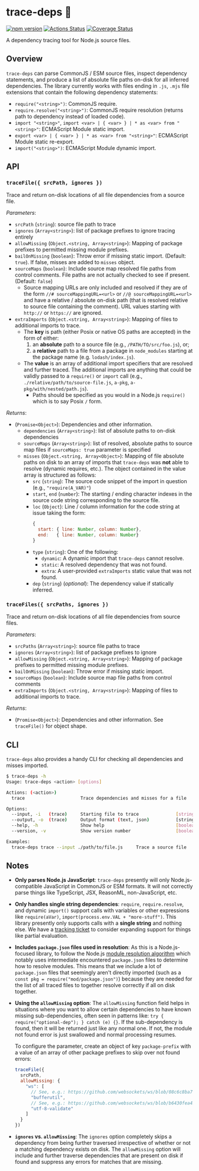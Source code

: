 trace-deps 🔬
============

[![npm version][npm_img]][npm_site]
[![Actions Status][actions_img]][actions_site]
[![Coverage Status][cov_img]][cov_site]

A dependency tracing tool for Node.js source files.

## Overview

`trace-deps` can parse CommonJS / ESM source files, inspect dependency statements, and produce a list of absolute file paths on-disk for all inferred dependencies. The library currently works with files ending in `.js`, `.mjs` file extensions that contain the following dependency statements:

- `require("<string>")`: CommonJS require.
- `require.resolve("<string>")`: CommonJS require resolution (returns path to dependency instead of loaded code).
- `import "<string>"`, `import <var> | { <var> } | * as <var> from "<string>"`: ECMAScript Module static import.
- `export <var> | { <var> } | * as <var> from "<string>"`: ECMAScript Module static re-export.
- `import("<string>")`: ECMAScript Module dynamic import.

## API

### `traceFile({ srcPath, ignores })`

Trace and return on-disk locations of all file dependencies from a source file.

_Parameters_:

* `srcPath` (`string`): source file path to trace
* `ignores` (`Array<string>`): list of package prefixes to ignore tracing entirely
* `allowMissing` (`Object.<string, Array<string>`): Mapping of package prefixes to permitted missing module prefixes.
* `bailOnMissing` (`boolean`): Throw error if missing static import. (Default: `true`). If false, misses are added to `misses` object.
* `sourceMaps` (`boolean`): Include source map resolved file paths from control comments. File paths are not actually checked to see if present.  (Default: `false`)
    * Source mapping URLs are only included and resolved if they are of the form `//# sourceMappingURL=<url>` or `//@ sourceMappingURL=<url>` and have a relative / absolute on-disk path (that is resolved relative to source file containing the comment). URL values starting with `http://` or `https://` are ignored.
* `extraImports` (`Object.<string, Array<string>`): Mapping of files to additional imports to trace.
    * The **key** is path (either Posix or native OS paths are accepted) in the form of either:
        1. an **absolute** path to a source file (e.g., `/PATH/TO/src/foo.js`), or;
        2. a **relative** path to a file from a package in `node_modules` starting at the package name (e.g. `lodash/index.js`).
    * The **value** is an array of additional import specifiers that are resolved and further traced. The additional imports are anything that could be validly passed to a `require()` or `import` call (e.g., `./relative/path/to/source-file.js`, `a-pkg`, `a-pkg/with/nested/path.js`).
        * Paths should be specified as you would in a Node.js `require()` which is to say Posix `/` form.

_Returns_:

* (`Promise<Object>`): Dependencies and other information.
    * `dependencies` (`Array<string>`): list of absolute paths to on-disk dependencies
    * `sourceMaps` (`Array<string>`): list of resolved, absolute paths to source map files if `sourceMaps: true` parameter is specified
    * `misses` (`Object.<string, Array<Object>`): Mapping of file absolute paths on disk to an array of imports that `trace-deps` was **not** able to resolve (dynamic requires, etc.). The object contained in the value array is structured as follows:
        * `src` (`string`): The source code snippet of the import in question (e.g., `"require(A_VAR)"`)
        * `start`, `end` (`number`): The starting / ending character indexes in the source code string corresponding to the source file.
        * `loc` (`Object`): Line / column information for the code string at issue taking the form:
            ```js
            {
              start: { line: Number, column: Number},
              end:   { line: Number, column: Number}
            }
            ```
        * `type` (`string`): One of the following:
            * `dynamic`: A dynamic import that `trace-deps` cannot resolve.
            * `static`: A resolved dependency that was not found.
            * `extra`: A user-provided `extraImports` static value that was not found.
        * `dep` (`string`) (_optional_): The dependency value if statically inferred.

### `traceFiles({ srcPaths, ignores })`

Trace and return on-disk locations of all file dependencies from source files.

_Parameters_:

* `srcPaths` (`Array<string>`): source file paths to trace
* `ignores` (`Array<string>`): list of package prefixes to ignore
* `allowMissing` (`Object.<string, Array<string>`): Mapping of package prefixes to permitted missing module prefixes.
* `bailOnMissing` (`boolean`): Throw error if missing static import.
* `sourceMaps` (`boolean`): Include source map file paths from control comments
* `extraImports` (`Object.<string, Array<string>`): Mapping of files to additional imports to trace.

_Returns_:

* (`Promise<Object>`): Dependencies and other information. See `traceFile()` for object shape.

## CLI

`trace-deps` also provides a handy CLI for checking all dependencies and misses imported.

```sh
$ trace-deps -h
Usage: trace-deps <action> [options]

Actions: (<action>)
  trace                     Trace dependencies and misses for a file

Options:
  --input, -i   (trace)     Starting file to trace              [string]
  --output, -o  (trace)     Output format (text, json)          [string] [default: text]
  --help, -h                Show help                           [boolean]
  --version, -v             Show version number                 [boolean]

Examples:
  trace-deps trace --input ./path/to/file.js     Trace a source file
```

## Notes

* **Only parses Node.js JavaScript**: `trace-deps` presently will only Node.js-compatible JavaScript in CommonJS or ESM formats. It will not correctly parse things like TypeScript, JSX, ReasonML, non-JavaScript, etc.

* **Only handles single string dependencies**: `require`, `require.resolve`, and dynamic `import()` support calls with variables or other expressions like `require(aVar)`, `import(process.env.VAL + "more-stuff")`. This library presently only supports calls with a **single string** and nothing else. We have a [tracking ticket](https://github.com/FormidableLabs/trace-deps/issues/2) to consider expanding support for things like partial evaluation.

* **Includes `package.json` files used in resolution**: As this is a Node.js-focused library, to follow the Node.js [module resolution algorithm](https://nodejs.org/api/modules.html#modules_all_together) which notably uses intermediate encountered `package.json` files to determine how to resolve modules. This means that we include a lot of `package.json` files that seemingly aren't directly imported (such as a `const pkg = require("mod/package.json")`) because they are needed for the list of all traced files to together resolve correctly if all on disk together.

* **Using the `allowMissing` option**: The `allowMissing` function field helps in situations where you want to allow certain dependencies to have known missing sub-dependencies, often seen in patterns like: `try { require("optional-dep"); } catch (e) {}`. If the sub-dependency is found, then it will be returned just like any normal one. If not, the module not found error is just swallowed and normal processing resumes.

    To configure the parameter, create an object of key `package-prefix` with a value of an array of other package prefixes to skip over not found errors:

    ```js
    traceFile({
      srcPath,
      allowMissing: {
        "ws": [
          // See, e.g.: https://github.com/websockets/ws/blob/08c6c8ba70404818f7f4bc23eb5fd0bf9c94c039/lib/buffer-util.js#L121-L122
          "bufferutil",
          // See, e.g.: https://github.com/websockets/ws/blob/b6430fea423d88926847a47d4ecfc36e52dc1164/lib/validation.js#L3-L10
          "utf-8-validate"
        ]
      }
    })
    ```

* **`ignores` vs. `allowMissing`**: The `ignores` option completely skips a dependency from being further traversed irrespective of whether or not a matching dependency exists on disk. The `allowMissing` option will include and further traverse dependencies that are present on disk if found and suppress any errors for matches that are missing.

[npm_img]: https://badge.fury.io/js/trace-deps.svg
[npm_site]: http://badge.fury.io/js/trace-deps
[actions_img]: https://github.com/FormidableLabs/trace-deps/workflows/CI/badge.svg
[actions_site]: https://github.com/FormidableLabs/trace-deps/actions
[cov_img]: https://codecov.io/gh/FormidableLabs/trace-deps/branch/master/graph/badge.svg
[cov_site]: https://codecov.io/gh/FormidableLabs/trace-deps

